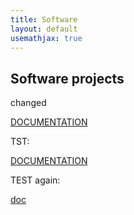 ```yaml
---
title: Software
layout: default
usemathjax: true
---
```

## Software projects

changed

<a href="./spipack/documentation/html/index.html" target="_top">DOCUMENTATION</a>

TST:

<html lang="en-US">
    <head>
    <script type="text/javascript" async
    src="https://cdnjs.cloudflare.com/ajax/libs/mathjax/2.7.7/MathJax.js?config=TeX-MML-AM_CHTML">
    </script>
    </head>
    <body>
        <a href="./spipack/documentation/html/index.html" target="_top">DOCUMENTATION</a>
    </body>
</html>

TEST again:

[doc](./spipack/documentation/html/index.html)
